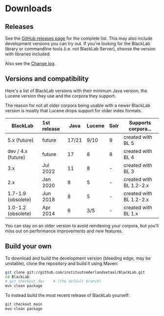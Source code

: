# Downloads

## Releases

See the [GitHub releases page](https://github.com/instituutnederlandsetaal/BlackLab/releases/) for the complete list. This may also include development versions you can try out. If you're looking for the BlackLab library or commandline tools (i.e. not BlackLab Server), choose the version with libraries included.

Also see the [Change log](changelog.html).

## Versions and compatibility

Here's a list of BlackLab versions with their minimum Java version, the Lucene version they use and 
the corpora they support.

The reason for not all older corpora being usable with a newer BlackLab version is mostly that Lucene drops support for older index formats.

| BlackLab           | 1st release | Java  | Lucene | Solr | Supports corpora...     |
|--------------------|:------------|-------|--------|------|-------------------------|
| 5.x (future)       | future      | 17/21 | 9/10   | 9    | created with BL 5       |
| dev / 4.x (future) | future      | 17    | 8      | 8    | created with BL 4       |
| 3.x                | Jul 2022    | 11    | 8      | -    | created with BL 3       |
| 2.x                | Jan 2020    | 8     | 5      | -    | created with BL 1.2-2.x |
| 1.7-1.9 (obsolete) | Jun 2018    | 8     | 5      | -    | created with BL 1.2-2.x |
| 1.0-1.2 (obsolete) | Apr 2014    | 6     | 3/5    | -    | created with BL 1.x     |

You can stay on an older version to avoid reindexing your corpora, but you'll miss out on performance improvements and new features.


## Build your own

To download and build the development version (bleeding edge, may be unstable), clone the repository and build it 
using Maven:

```bash
git clone git://github.com/instituutnederlandsetaal/BlackLab.git
cd BlackLab
# git checkout dev    # (the default branch)
mvn clean package
```

To instead build the most recent release of BlackLab yourself:

```bash
git checkout main
mvn clean package
```
